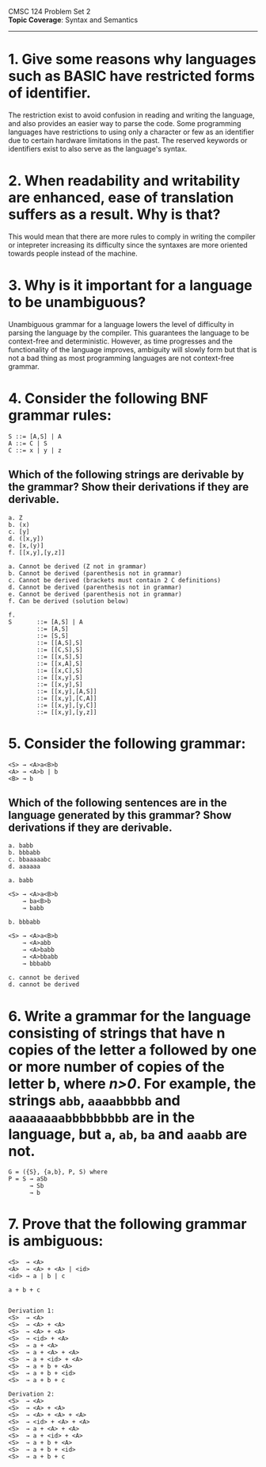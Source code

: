CMSC 124 Problem Set 2  
**Topic Coverage**: Syntax and Semantics

----

# 1. Give some reasons why languages such as BASIC have restricted forms of identifier.
The restriction exist to avoid confusion in reading and writing the language, and also provides an easier way to parse the code. Some programming languages have restrictions to using only a character or few as an identifier due to certain hardware limitations in the past. The reserved keywords or identifiers exist to also serve as the language's syntax.

# 2. When readability and writability are enhanced, ease of translation suffers as a result. Why is that?
This would mean that there are more rules to comply in writing the compiler or intepreter increasing its difficulty since the syntaxes are more oriented towards people instead of the machine.

# 3. Why is it important for a language to be unambiguous?
Unambiguous grammar for a language lowers the level of difficulty in parsing the language by the compiler. This guarantees the language to be context-free and deterministic. However, as time progresses and the functionality of the language improves, ambiguity will slowly form but that is not a bad thing as most programming languages are not context-free grammar.

# 4. Consider the following BNF grammar rules:
```
S ::= [A,S] | A  
A ::= C | S  
C ::= x | y | z
```
## Which of the following strings are derivable by the grammar? Show their derivations if they are derivable.
```
a. Z  
b. (x)  
c. [y]  
d. ([x,y])  
e. [x,(y)]  
f. [[x,y],[y,z]]
```
```
a. Cannot be derived (Z not in grammar)
b. Cannot be derived (parenthesis not in grammar)
c. Cannot be derived (brackets must contain 2 C definitions)
d. Cannot be derived (parenthesis not in grammar)
e. Cannot be derived (parenthesis not in grammar)
f. Can be derived (solution below)
```
```
f.
S       ::= [A,S] | A
		::= [A,S]
		::= [S,S]
		::= [[A,S],S]
		::= [[C,S],S]
		::= [[x,S],S]
		::= [[x,A],S]
		::= [[x,C],S]
		::= [[x,y],S]
		::= [[x,y],S]
		::= [[x,y],[A,S]]
		::= [[x,y],[C,A]]
		::= [[x,y],[y,C]]
		::= [[x,y],[y,z]]
```

# 5. Consider the following grammar:
```
<S> → <A>a<B>b  
<A> → <A>b | b  
<B> → b
```
## Which of the following sentences are in the language generated by this grammar? Show derivations if they are derivable.
```
a. babb  
b. bbbabb  
c. bbaaaaabc  
d. aaaaaa
```
```
a. babb

<S> → <A>a<B>b
	→ ba<B>b
	→ babb
```
```
b. bbbabb

<S> → <A>a<B>b
	→ <A>abb
	→ <A>babb
	→ <A>bbabb
	→ bbbabb
```
```
c. cannot be derived 
d. cannot be derived 
```

# 6. Write a grammar for the language consisting of strings that have n copies of the letter a followed by one or more number of copies of the letter b, where *n>0*. For example, the strings `abb`, `aaaabbbbb` and `aaaaaaaabbbbbbbbb` are in the language, but `a`, `ab`, `ba` and `aaabb` are not.
```
G = ({S}, {a,b}, P, S) where
P = S → aSb
	  → Sb
	  → b
```

# 7. Prove that the following grammar is ambiguous:
```
<S>  → <A>  
<A>  → <A> + <A> | <id>  
<id> → a | b | c
```
```
a + b + c


Derivation 1:
<S>  → <A>  
<S>  → <A> + <A>  
<S>  → <A> + <A>
<S>  → <id> + <A>
<S>  → a + <A>
<S>  → a + <A> + <A>
<S>  → a + <id> + <A>
<S>  → a + b + <A>
<S>  → a + b + <id>
<S>  → a + b + c

Derivation 2:
<S>  → <A>
<S>  → <A> + <A>
<S>  → <A> + <A> + <A>
<S>  → <id> + <A> + <A>
<S>  → a + <A> + <A>
<S>  → a + <id> + <A>
<S>  → a + b + <A>
<S>  → a + b + <id>
<S>  → a + b + c
```